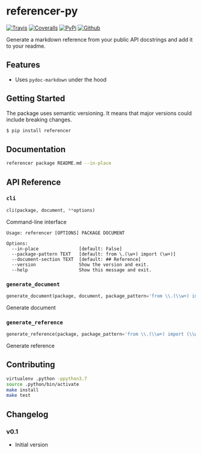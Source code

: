 # referencer-py

[![Travis](https://img.shields.io/travis/roll/referencer-py/master.svg)](https://travis-ci.org/roll/referencer-py)
[![Coveralls](http://img.shields.io/coveralls/roll/referencer-py.svg?branch=master)](https://coveralls.io/r/roll/referencer-py?branch=master)
[![PyPi](https://img.shields.io/pypi/v/referencer.svg)](https://pypi.python.org/pypi/referencer)
[![Github](https://img.shields.io/badge/github-master-brightgreen)](https://github.com/roll/referencer-py)

Generate a markdown reference from your public API docstrings and add it to your readme.

## Features

- Uses `pydoc-markdown` under the hood

## Getting Started

The package uses semantic versioning. It means that major versions  could include breaking changes.

```bash
$ pip install referencer
```

## Documentation

```bash
referencer package README.md --in-place
```

## API Reference

### `cli`
```python
cli(package, document, **options)
```
Command-line interface

```
Usage: referencer [OPTIONS] PACKAGE DOCUMENT

Options:
  --in-place               [default: False]
  --package-pattern TEXT   [default: from \.(\w+) import (\w+)]
  --document-section TEXT  [default: ## Reference]
  --version                Show the version and exit.
  --help                   Show this message and exit.
```


### `generate_document`
```python
generate_document(package, document, package_pattern='from \\.(\\w+) import (\\w+)', document_section='## API Reference')
```
Generate document

### `generate_reference`
```python
generate_reference(package, package_pattern='from \\.(\\w+) import (\\w+)')
```
Generate reference

## Contributing

```bash
virtualenv .python -ppython3.7
source .python/bin/activate
make install
make test
```

## Changelog

### v0.1

- Initial version
